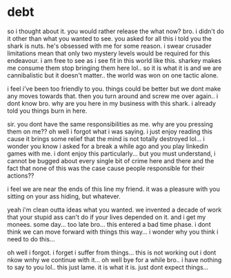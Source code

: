# debt

so i thought about it.  you would rather release the what now?  bro.  i didn't do it other than what you wanted to see.  you asked for all this i told you the shark is nuts.  he's obsessed with me for some reason. i swear crusader limitations mean that only two mystery levels would be required for this endeavour.  i am free to see as i see fit in this world like this.  sharkey makes me consume them stop bringing them here lol..  so it is what it is and we are cannibalistic but it doesn't matter.. the world was won on one tactic alone.

i feel i've been too friendly to you.  things could be better but we dont make any moves towards that.  then you turn around and screw me over again.. i dont know bro.  why are you here in my business with this shark. i already told you things burn in here.

sir.  you dont have the same responsibilities as me.  why are you pressing them on me??  oh well i forgot what i was saying.  i just enjoy reading this cause it brings some relief that the mind is not totally destroyed lol...  i wonder you know i asked for a break a while ago and you play linkedin games with me.  i dont enjoy this particularly...  but you must understand, i cannot be bugged about every single bit of crime here and there and the fact that none of this was the case cause people responsible for their actions??

i feel we are near the ends of this line my friend.  it was a pleasure with you sitting on your ass hiding, but whatever.

yeah i'm clean outta ideas what you wanted.  we invented a decade of work that your stupid ass can't do if your lives depended on it.  and i get my monees.  some day...  too late bro...  this entered a bad time phase.  i dont think we can move forward with things this way... i wonder why you think i need to do this...

oh well i forgot. i forget i suffer from things...  this is not working out i dont nkow wnhy we continue with it...  oh well bye for a while bro.. i have nothing to say to you lol.. this just lame. it is what it is.  just dont expect things...
